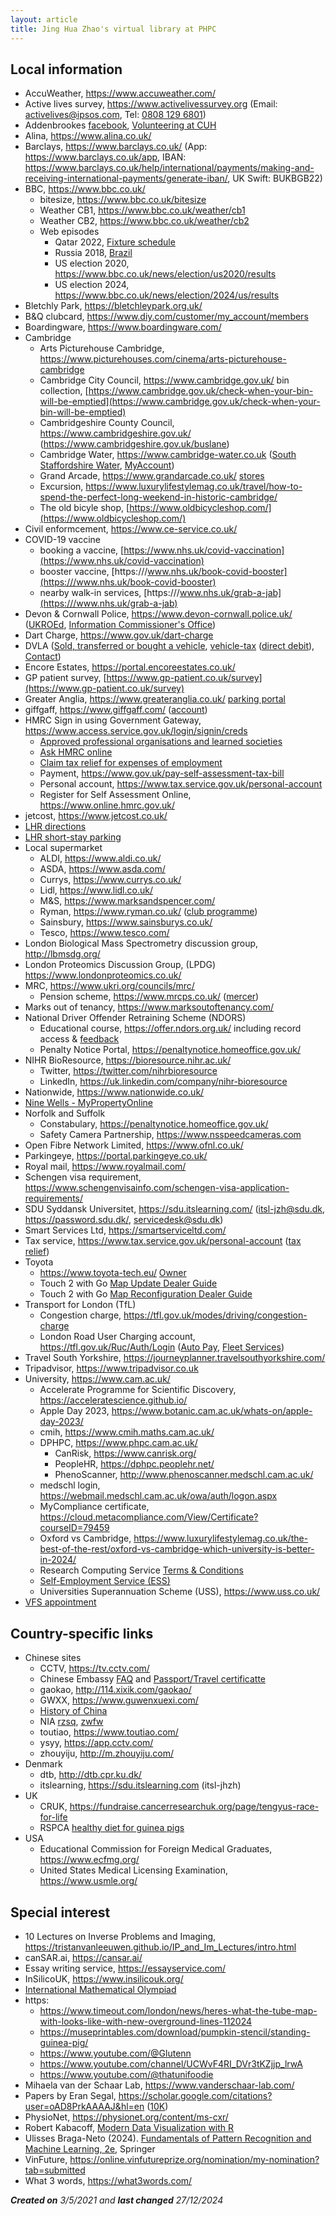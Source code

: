 ```yaml
---
layout: article
title: Jing Hua Zhao's virtual library at PHPC
---
```


## Local information

- AccuWeather, <https://www.accuweather.com/>
- Active lives survey, <https://www.activelivessurvey.org> (Email: <a href = "mailto:activelives@ipsos.com">activelives@ipsos.com</a>, Tel: <a href="tel:+448081296801">0808 129 6801</a>)
- Addenbrookes [facebook](https://en-gb.facebook.com/CambridgeUniversityHospitals/), [Volunteering at CUH](https://twitter.com/cuh_volunteers?lang=en)
- Alina, <https://www.alina.co.uk/>
- Barclays, <https://www.barclays.co.uk/> (App: <https://www.barclays.co.uk/app>, IBAN: <https://www.barclays.co.uk/help/international/payments/making-and-receiving-international-payments/generate-iban/>, UK Swift: BUKBGB22)
- BBC, <https://www.bbc.co.uk/>
  * bitesize, <https://www.bbc.co.uk/bitesize>
  * Weather CB1, <https://www.bbc.co.uk/weather/cb1>
  * Weather CB2, <https://www.bbc.co.uk/weather/cb2>
  * Web episodes
    - Qatar 2022, [Fixture schedule](https://www.bbc.co.uk/sport/football/60959746)
    - Russia 2018, [Brazil](https://www.bbc.co.uk/sport/av/football/44587792)
    - US election 2020, <https://www.bbc.co.uk/news/election/us2020/results>
    - US election 2024, <https://www.bbc.co.uk/news/election/2024/us/results>
- Bletchly Park, <https://bletchleypark.org.uk/>
- B&Q clubcard, <https://www.diy.com/customer/my_account/members>
- Boardingware, <https://www.boardingware.com/>
- Cambridge
  * Arts Picturehouse Cambridge, <https://www.picturehouses.com/cinema/arts-picturehouse-cambridge>
  * Cambridge City Council, <https://www.cambridge.gov.uk/> bin collection, [https://www.cambridge.gov.uk/check-when-your-bin-will-be-emptied](https://www.cambridge.gov.uk/check-when-your-bin-will-be-emptied)
  * Cambridgeshire County Council, <https://www.cambridgeshire.gov.uk/> (<https://www.cambridgeshire.gov.uk/buslane>)
  * Cambridge Water, <https://www.cambridge-water.co.uk> ([South Staffordshire Water](https://www.south-staffs-water.co.uk/), [MyAccount](https://myaccount.cambridge-water.co.uk/))
  * Grand Arcade, <https://www.grandarcade.co.uk/> [stores](https://www.grandarcade.co.uk/stores/)
  * Excursion, <https://www.luxurylifestylemag.co.uk/travel/how-to-spend-the-perfect-long-weekend-in-historic-cambridge/>
  * The old bicyle shop, [https://www.oldbicycleshop.com/](https://www.oldbicycleshop.com/)
- Civil enformcement, <https://www.ce-service.co.uk/>
- COVID-19 vaccine
  * booking a vaccine, [https://www.nhs.uk/covid-vaccination](https://www.nhs.uk/covid-vaccination)
  * booster vaccine, [https:///www.nhs.uk/book-covid-booster](https:///www.nhs.uk/book-covid-booster)
  * nearby walk-in services, [https:///www.nhs.uk/grab-a-jab](https:///www.nhs.uk/grab-a-jab)
- Devon & Cornwall Police, <https://www.devon-cornwall.police.uk/> ([UKROEd](https://www.ukroed.org.uk/), [Information Commissioner's Office](https://ico.org.uk/))
- Dart Charge, <https://www.gov.uk/dart-charge>
- DVLA ([Sold, transferred or bought a vehicle](https://www.gov.uk/sold-bought-vehicle), [vehicle-tax](https://www.gov.uk/vehicle-tax) ([direct debit](https://www.gov.uk/vehicle-tax-direct-debit)), [Contact](https://www.gov.uk/contact-the-dvla))
- Encore Estates, <https://portal.encoreestates.co.uk/>
- GP patient survey, [https://www.gp-patient.co.uk/survey](https://www.gp-patient.co.uk/survey)
- Greater Anglia, <https://www.greateranglia.co.uk/> [parking portal](https://gaparking.co.uk/#home)
- giffgaff, <https://www.giffgaff.com/> ([account](https://www.giffgaff.com/auth/login?redirect=%2Fdashboard))
- HMRC Sign in using Government Gateway, <https://www.access.service.gov.uk/login/signin/creds>
  * [Approved professional organisations and learned societies](https://www.gov.uk/government/publications/professional-bodies-approved-for-tax-relief-list-3/approved-professional-organisations-and-learned-societies#r)
  * [Ask HMRC online](https://www.tax.service.gov.uk/ask-hmrc/chat/self-assessment)
  * [Claim tax relief for expenses of employment](https://www.gov.uk/tax-relief-for-employees/working-at-home)
  * Payment, <https://www.gov.uk/pay-self-assessment-tax-bill>
  * Personal account, <https://www.tax.service.gov.uk/personal-account>
  * Register for Self Assessment Online, <https://www.online.hmrc.gov.uk/>
- jetcost, <https://www.jetcost.co.uk/>
- [LHR directions](https://www.heathrow-airport-guide.co.uk/directions.html)
- [LHR short-stay parking](https://www.heathrow.com/transport-and-directions/heathrow-parking/heathrow-short-stay-parking)
- Local supermarket
  * ALDI, <https://www.aldi.co.uk/>
  * ASDA, <https://www.asda.com/>
  * Currys, <https://www.currys.co.uk/>
  * Lidl, <https://www.lidl.co.uk/>
  * M&S, <https://www.marksandspencer.com/>
  * Ryman, <https://www.ryman.co.uk/> ([club programme](https://www.ryman.co.uk/club-programme/card/index/))
  * Sainsbury, <https://www.sainsburys.co.uk/>
  * Tesco, <https://www.tesco.com/>
- London Biological Mass Spectrometry discussion group, <http://lbmsdg.org/>
- London Proteomics Discussion Group, (LPDG) <https://www.londonproteomics.co.uk/>
- MRC, <https://www.ukri.org/councils/mrc/>
  * Pension scheme, <https://www.mrcps.co.uk/> ([mercer](https://contact.mercer.com/))
- Marks out of tenancy, <https://www.marksoutoftenancy.com/>
- National Driver Offender Retraining Scheme (NDORS)
  * Educational course, <https://offer.ndors.org.uk/> including record access & [feedback](https://www.smartsurvey.co.uk/s/NDORSCourseFeedback/)
  * Penalty Notice Portal, <https://penaltynotice.homeoffice.gov.uk/>
- NIHR BioResource, <https://bioresource.nihr.ac.uk/>
  * Twitter, <https://twitter.com/nihrbioresource>
  * LinkedIn, <https://uk.linkedin.com/company/nihr-bioresource>
- Nationwide, <https://www.nationwide.co.uk/>
- [Nine Wells - MyPropertyOnline](https://portal.encoreestates.co.uk/)
- Norfolk and Suffolk
  * Constabulary, <https://penaltynotice.homeoffice.gov.uk/>
  * Safety Camera Partnership, <https://www.nsspeedcameras.com>
- Open Fibre Network Limited, <https://www.ofnl.co.uk/>
- Parkingeye, <https://portal.parkingeye.co.uk/>
- Royal mail, <https://www.royalmail.com/>
- Schengen visa requirement, <https://www.schengenvisainfo.com/schengen-visa-application-requirements/>
- SDU Syddansk Universitet, <https://sdu.itslearning.com/> (<itsl-jzh@sdu.dk>, <https://password.sdu.dk/>, <servicedesk@sdu.dk>)
- Smart Services Ltd, <https://smartserviceltd.com/>
- Tax service, <https://www.tax.service.gov.uk/personal-account> ([tax relief](https://www.gov.uk/tax-relief-for-employees))
- Toyota
  * <https://www.toyota-tech.eu/> [Owner](https://www.toyota-tech.eu/Menu/Owner)
  * Touch 2 with Go [Map Update Dealer Guide](http://mapupdatecontent.toyota-europe.com/Documents/Dealer%20Guide/MapUpdate_16MM_DealerGuide_English.pdf)
  * Touch 2 with Go [Map Reconfiguration Dealer Guide](http://mapupdatecontent.toyota-europe.com/Documents/Dealer%20Guide/MapReconfiguration_16MM_DealerGuide_English_Split_map_update.pdf)
- Transport for London (TfL)
  * Congestion charge, <https://tfl.gov.uk/modes/driving/congestion-charge>
  * London Road User Charging account, <https://tfl.gov.uk/Ruc/Auth/Login> ([Auto Pay](mailto:cclondon@cclondon.com), [Fleet Services](mailto:FleetTeam@cclondon.com))
- Travel South Yorkshire, <https://journeyplanner.travelsouthyorkshire.com/>
- Tripadvisor, <https://www.tripadvisor.co.uk>
- University, <https://www.cam.ac.uk/>
   * Accelerate Programme for Scientific Discovery, <https://acceleratescience.github.io/>
   * Apple Day 2023, <https://www.botanic.cam.ac.uk/whats-on/apple-day-2023/>
   * cmih, <https://www.cmih.maths.cam.ac.uk/>
   * DPHPC, <https://www.phpc.cam.ac.uk/>
     - CanRisk, <https://www.canrisk.org/>
     - PeopleHR, <https://dphpc.peoplehr.net/>
     - PhenoScanner, <http://www.phenoscanner.medschl.cam.ac.uk/>
   * medschl login, <https://webmail.medschl.cam.ac.uk/owa/auth/logon.aspx>
   * MyCompliance certificate, <https://cloud.metacompliance.com/View/Certificate?courseID=79459>
   * Oxford vs Cambridge, <https://www.luxurylifestylemag.co.uk/the-best-of-the-rest/oxford-vs-cambridge-which-university-is-better-in-2024/>
   * Research Computing Service [Terms & Conditions](https://www.hpc.cam.ac.uk/storage/terms-and-conditions)
   * [Self-Employment Service (ESS)](https://www.hr.admin.cam.ac.uk/hr-staff/information-new-starters/employee-self-service-ess)
   * Universities Superannuation Scheme (USS), <https://www.uss.co.uk/>
- [VFS appointment](https://www.vfsglobal.com/Denmark/UK/Schedule_an_appointment.html)

## Country-specific links

- Chinese sites
  * CCTV, <https://tv.cctv.com/>
  * Chinese Embassy [FAQ](http://www.chinese-embassy.org.uk/chn/qzfw/hzlxz/zyxx/t1836400.htm) and [Passport/Travel certificatte](http://www.chinese-embassy.org.uk/chn/qzfw/hzlxz/t1827718.htm)
  * gaokao, <http://114.xixik.com/gaokao/>
  * GWXX, <https://www.guwenxuexi.com/>
  * [History of China](https://www.youtube.com/playlist?app=desktop&list=PLL8DPLaffjgC8-TUhfrSw-9ZHwRwLu5Rl)
  * NIA [rzsq](https://rzsq.nia.gov.cn/login), [zwfw](https://s.nia.gov.cn/mps/main.html)
  * toutiao, <https://www.toutiao.com/>
  * ysyy, <https://app.cctv.com/>
  * zhouyiju, <http://m.zhouyiju.com/>
- Denmark
  * dtb, <http://dtb.cpr.ku.dk/>
  * itslearning, <https://sdu.itslearning.com> (itsl-jhzh)
- UK
  * CRUK, <https://fundraise.cancerresearchuk.org/page/tengyus-race-for-life>
  * RSPCA [healthy diet for guinea pigs](https://www.rspca.org.uk/adviceandwelfare/pets/rodents/guineapigs/diet)
- USA
  * Educational Commission for Foreign Medical Graduates, <https://www.ecfmg.org/>
  * United States Medical Licensing Examination, <https://www.usmle.org/>

## Special interest

- 10 Lectures on Inverse Problems and Imaging, <https://tristanvanleeuwen.github.io/IP_and_Im_Lectures/intro.html>
- canSAR.ai, <https://cansar.ai/>
- Essay writing service, <https://essayservice.com/>
- InSilicoUK, <https://www.insilicouk.org/>
- [International Mathematical Olympiad](https://artofproblemsolving.com/wiki/index.php/International_Mathematical_Olympiad)
- https:
  - <https://www.timeout.com/london/news/heres-what-the-tube-map-with-looks-like-with-new-overground-lines-112024>
  - <https://museprintables.com/download/pumpkin-stencil/standing-guinea-pig/>
  - <https://www.youtube.com/@Glutenn>
  - <https://www.youtube.com/channel/UCWvF4RI_DVr3tKZjjp_lrwA>
  - <https://www.youtube.com/@thatunifoodie>
- Mihaela van der Schaar Lab, <https://www.vanderschaar-lab.com/>
- Papers by Eran Segal, <https://scholar.google.com/citations?user=oAD8PrkAAAAJ&hl=en> ([10K](https://link.springer.com/article/10.1007/s10654-021-00753-5))
- PhysioNet, <https://physionet.org/content/ms-cxr/>
- Robert Kabacoff, [Modern Data Visualization with R](https://rkabacoff.github.io/datavis/index.html)
- Ulisses Braga-Neto (2024). [Fundamentals of Pattern Recognition and Machine Learning, 2e](https://braganeto.engr.tamu.edu/book-website-2nd-edition/), Springer
- VinFuture, <https://online.vinfutureprize.org/nomination/my-nomination?tab=submitted>
- What 3 words, <https://what3words.com/>

***Created on** 3/5/2021 and **last changed** 27/12/2024*
